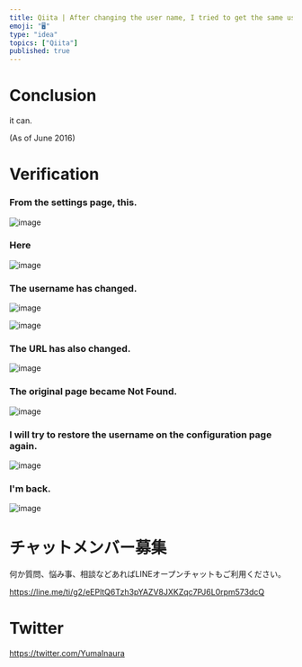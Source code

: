```yaml
---
title: Qiita | After changing the user name, I tried to get the same user nam
emoji: "🖥"
type: "idea"
topics: ["Qiita"]
published: true
---
```


# Conclusion 

it can.

(As of June 2016)

# Verification 

### From the settings page, this. 

![image](https://qiita-image-store.s3.amazonaws.com/0/90607/21ec42c0-ecaa-3f7b-7df0-57f709452e27.png)

### Here 

![image](https://qiita-image-store.s3.amazonaws.com/0/90607/67ddc029-067e-e391-e70e-0d6b346495ca.png)

### The username has changed. 

![image](https://qiita-image-store.s3.amazonaws.com/0/90607/296534d7-492e-3bee-2833-622f6fdcd6bc.png)

![image](https://qiita-image-store.s3.amazonaws.com/0/90607/6ace26e2-2b55-1b53-7f10-8471b34c52d5.png)

### The URL has also changed. 

![image](https://qiita-image-store.s3.amazonaws.com/0/90607/b1169128-f646-9aa3-c3da-8960c18177cf.png)

### The original page became Not Found. 

![image](https://qiita-image-store.s3.amazonaws.com/0/90607/69f7253b-c230-88c7-994d-c690d92b1aba.png)

### I will try to restore the username on the configuration page again. 

![image](https://qiita-image-store.s3.amazonaws.com/0/90607/45cf3a4a-f1c4-199b-4bad-6b7d27d21389.png)

### I'm back. 

![image](https://qiita-image-store.s3.amazonaws.com/0/90607/bb873bb2-70cf-9c03-ab52-43d80a83e55c.png)









<!-- Update From Qiita API -->

# チャットメンバー募集


何か質問、悩み事、相談などあればLINEオープンチャットもご利用ください。

https://line.me/ti/g2/eEPltQ6Tzh3pYAZV8JXKZqc7PJ6L0rpm573dcQ





# Twitter


https://twitter.com/YumaInaura


<!-- Update From Qiita API -->


